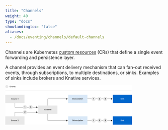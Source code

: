 ```yaml
---
title: "Channels"
weight: 40
type: "docs"
showlandingtoc: "false"
aliases:
  - /docs/eventing/channels/default-channels
---
```


Channels are Kubernetes [custom resources](https://kubernetes.io/docs/concepts/extend-kubernetes/api-extension/custom-resources/) (CRs) that define a single event forwarding and persistence layer.

A channel provides an event delivery mechanism that can fan-out received events, through subscriptions, to multiple destinations, or sinks. Examples of sinks include brokers and Knative services.

<img src="images/channel-workflow.png" width="80%">
